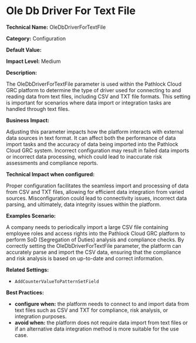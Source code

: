 # Ole Db Driver For Text File

**Technical Name:** OleDbDriverForTextFile

**Category:** Configuration

**Default Value:**

**Impact Level:** Medium

**Description:**

The OleDbDriverForTextFile parameter is used within the Pathlock Cloud GRC platform to determine the type of driver used for connecting to and reading data from text files, including CSV and TXT file formats. This setting is important for scenarios where data import or integration tasks are handled through text files.

**Business Impact:**

Adjusting this parameter impacts how the platform interacts with external data sources in text format. It can affect both the performance of data import tasks and the accuracy of data being imported into the Pathlock Cloud GRC system. Incorrect configuration may result in failed data imports or incorrect data processing, which could lead to inaccurate risk assessments and compliance reports.

**Technical Impact when configured:**

Proper configuration facilitates the seamless import and processing of data from CSV and TXT files, allowing for efficient data integration from varied sources. Misconfiguration could lead to connectivity issues, incorrect data parsing, and ultimately, data integrity issues within the platform.

**Examples Scenario:**

A company needs to periodically import a large CSV file containing employee roles and access rights into the Pathlock Cloud GRC platform to perform SoD (Segregation of Duties) analysis and compliance checks. By correctly setting the OleDbDriverForTextFile parameter, the platform can accurately parse and import the CSV data, ensuring that the compliance and risk analysis is based on up-to-date and correct information.

**Related Settings:**

- `AddCounterValueToPatternSetField`

**Best Practices:** 

- **configure when:** the platform needs to connect to and import data from text files such as CSV and TXT for compliance, risk analysis, or integration purposes.
- **avoid when:** the platform does not require data import from text files or if an alternative data integration method is more suitable for the use case.
